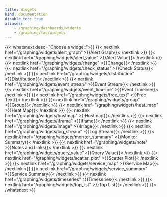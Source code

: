 ```yaml
---
title: Widgets
kind: documentation
disable_toc: true
aliases:
    - /graphing/dashboards/widgets
    - /graphing/faq/widgets
---
```


{{< whatsnext desc="Choose a widget:">}}
    {{< nextlink href="/graphing/widgets/alert_graph" >}}Alert Graph{{< /nextlink >}}
    {{< nextlink href="/graphing/widgets/alert_value" >}}Alert Value{{< /nextlink >}}
    {{< nextlink href="/graphing/widgets/change" >}}Change{{< /nextlink >}}
    {{< nextlink href="/graphing/widgets/check_status" >}}Check Status{{< /nextlink >}}
    {{< nextlink href="/graphing/widgets/distribution" >}}Distribution{{< /nextlink >}}
    {{< nextlink href="/graphing/widgets/event_stream" >}}Event Stream{{< /nextlink >}}
    {{< nextlink href="/graphing/widgets/event_timeline" >}}Event Timeline{{< /nextlink >}}
    {{< nextlink href="/graphing/widgets/free_text" >}}Free Text{{< /nextlink >}}
    {{< nextlink href="/graphing/widgets/group" >}}Group{{< /nextlink >}}
    {{< nextlink href="/graphing/widgets/heat_map" >}}Heat Map{{< /nextlink >}}
    {{< nextlink href="/graphing/widgets/hostmap" >}}Hostmap{{< /nextlink >}}
    {{< nextlink href="/graphing/widgets/iframe" >}}Iframe{{< /nextlink >}}
    {{< nextlink href="/graphing/widgets/image" >}}Image{{< /nextlink >}}
    {{< nextlink href="/graphing/widgets/log_stream" >}}Log Stream{{< /nextlink >}}
    {{< nextlink href="/graphing/widgets/monitor_summary" >}}Monitor Summary{{< /nextlink >}}
    {{< nextlink href="/graphing/widgets/note" >}}Notes and Links{{< /nextlink >}}
    {{< nextlink href="/graphing/widgets/query_value" >}}Query Value{{< /nextlink >}}
    {{< nextlink href="/graphing/widgets/scatter_plot" >}}Scatter Plot{{< /nextlink >}}
    {{< nextlink href="/graphing/widgets/service_map" >}}Service Map{{< /nextlink >}}
    {{< nextlink href="/graphing/widgets/service_summary" >}}Service Summary{{< /nextlink >}}
    {{< nextlink href="/graphing/widgets/timeseries" >}}Timeseries{{< /nextlink >}}
    {{< nextlink href="/graphing/widgets/top_list" >}}Top List{{< /nextlink >}}
{{< /whatsnext >}}
